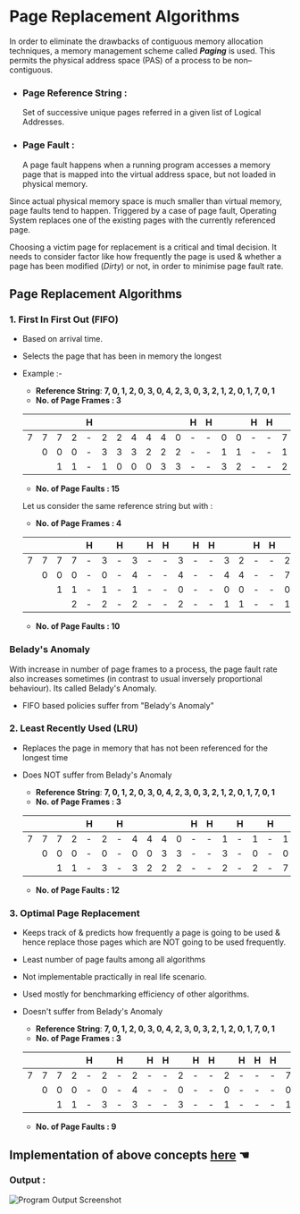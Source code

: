 # Page Replacement Algorithms

In order to eliminate the drawbacks of contiguous memory allocation techniques, a memory management scheme called ***Paging*** is used.
This permits the physical address space (PAS) of a process to be non–contiguous.

- ### Page Reference String :
  Set of successive unique pages referred in a given list of Logical Addresses.
  
- ### Page Fault : 
  A page fault happens when a running program accesses a memory page that is mapped into the virtual address space, but not loaded in physical memory.

Since actual physical memory space is much smaller than virtual memory, page faults tend to happen. Triggered by a case of page fault, Operating System replaces one of the existing pages with the currently referenced page.

Choosing a victim page for replacement is a critical and timal decision. It needs to consider factor like how frequently the page is used & whether a page has been modified (*Dirty*) or not, in order to minimise page fault rate.

## Page Replacement Algorithms

### 1. First In First Out (FIFO)

- Based on arrival time.
- Selects the page that has been in memory the longest
- Example :-
  - **Reference String**:
  **7, 0, 1, 2, 0, 3, 0, 4, 2, 3, 0, 3, 2, 1, 2, 0, 1, 7, 0, 1**
  - **No. of Page Frames : 3**
  
  |   |   |   |   |H|   |   |   |   |   |   |H|H|   |   |H|H|   |   |   |
  |:-:|:-:|:-:|:-:|-|:-:|:-:|:-:|:-:|:-:|:-:|-|-|:-:|:-:|-|-|:-:|:-:|:-:|
  | 7 | 7 | 7 | 2 |-| 2 | 2 | 4 | 4 | 4 | 0 |-|-| 0 | 0 |-|-| 7 | 7 | 7 |
  |   | 0 | 0 | 0 |-| 3 | 3 | 3 | 2 | 2 | 2 |-|-| 1 | 1 |-|-| 1 | 0 | 0 |
  |   |   | 1 | 1 |-| 1 | 0 | 0 | 0 | 3 | 3 |-|-| 3 | 2 |-|-| 2 | 2 | 1 |

  - **No. of Page Faults : 15**

  Let us consider the same reference string but with :
  - **No. of Page Frames : 4**
  
  |   |   |   |   |H|   |H|   |H|H|   |H|H|   |   |H|H|   |H|H|
  |:-:|:-:|:-:|:-:|-|:-:|-|:-:|-|-|:-:|-|-|:-:|:-:|-|-|:-:|-|-|
  | 7 | 7 | 7 | 7 |-| 3 |-| 3 |-|-| 3 |-|-| 3 | 2 |-|-| 2 |-|-|
  |   | 0 | 0 | 0 |-| 0 |-| 4 |-|-| 4 |-|-| 4 | 4 |-|-| 7 |-|-|
  |   |   | 1 | 1 |-| 1 |-| 1 |-|-| 0 |-|-| 0 | 0 |-|-| 0 |-|-|
  |   |   |   | 2 |-| 2 |-| 2 |-|-| 2 |-|-| 1 | 1 |-|-| 1 |-|-|

  - **No. of Page Faults : 10**

### Belady's Anomaly
With increase in number of page frames to a process, the page fault rate also increases sometimes (in contrast to usual inversely proportional behaviour). Its called Belady's Anomaly.

- FIFO based policies suffer from "Belady's Anomaly"

### 2. Least Recently Used (LRU)

- Replaces the page in memory that has not been referenced for the longest time
- Does NOT suffer from Belady's Anomaly

  - **Reference String**:
  **7, 0, 1, 2, 0, 3, 0, 4, 2, 3, 0, 3, 2, 1, 2, 0, 1, 7, 0, 1**
  - **No. of Page Frames : 3**
  
  |   |   |   |   |H|   |H|   |   |   |   |H|H|   |H|   |H|   |H|H|
  |:-:|:-:|:-:|:-:|-|:-:|-|:-:|:-:|:-:|:-:|-|-|:-:|-|:-:|-|:-:|-|-|
  | 7 | 7 | 7 | 2 |-| 2 |-| 4 | 4 | 4 | 0 |-|-| 1 |-| 1 |-| 1 |-|-|
  |   | 0 | 0 | 0 |-| 0 |-| 0 | 0 | 3 | 3 |-|-| 3 |-| 0 |-| 0 |-|-|
  |   |   | 1 | 1 |-| 3 |-| 3 | 2 | 2 | 2 |-|-| 2 |-| 2 |-| 7 |-|-|

  - **No. of Page Faults : 12**

### 3. Optimal Page Replacement
  
- Keeps track of & predicts how frequently a page is going to be used & hence replace those pages which are NOT going to be used frequently.
- Least number of page faults among all algorithms
- Not implementable practically in real life scenario.
- Used mostly for benchmarking efficiency of other algorithms.
- Doesn't suffer from Belady's Anomaly

  - **Reference String**:
  **7, 0, 1, 2, 0, 3, 0, 4, 2, 3, 0, 3, 2, 1, 2, 0, 1, 7, 0, 1**
  - **No. of Page Frames : 3**
  
  
  |   |   |   |   |H|   |H|   |H|H|   |H|H|   |H|H|H|   |H|H|
  |:-:|:-:|:-:|:-:|-|:-:|-|:-:|-|-|:-:|-|-|:-:|-|-|-|:-:|-|-|
  | 7 | 7 | 7 | 2 |-| 2 |-| 2 |-|-| 2 |-|-| 2 |-|-|-| 7 |-|-|
  |   | 0 | 0 | 0 |-| 0 |-| 4 |-|-| 0 |-|-| 0 |-|-|-| 0 |-|-|
  |   |   | 1 | 1 |-| 3 |-| 3 |-|-| 3 |-|-| 1 |-|-|-| 1 |-|-|

  - **No. of Page Faults : 9**

## Implementation of above concepts [here](./Implementation/) ☚

### Output :

![Program Output Screenshot](https://user-images.githubusercontent.com/63473496/136800142-385ac77e-ca19-4da0-80ed-f12519150c9e.png)
